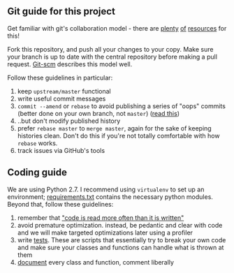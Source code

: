 ## Git guide for this project

Get familiar with git's collaboration model - there are 
[plenty](http://rogerdudler.github.io/git-guide/) 
[of](https://guides.github.com/introduction/flow/) 
[resources](https://www.atlassian.com/git/tutorials/syncing) 
for this!

Fork this repository, and push all your changes to your copy. Make sure your branch is up to date with the central repository before making a pull request. [Git-scm](https://git-scm.com/book/en/v2/Distributed-Git-Distributed-Workflows#Integration-Manager-Workflow) describes this model well.

Follow these guidelines in particular:

1. keep `upstream/master` functional
1. write useful commit messages
1. `commit --amend` or `rebase` to avoid publishing a series of "oops" commits (better done on your own branch, not `master`) ([read this](https://git-scm.com/book/en/v2/Git-Tools-Rewriting-History))
1. ..but don't modify published history
1. prefer `rebase master` to `merge master`, again for the sake of keeping histories clean. Don't do this if you're not totally comfortable with how `rebase` works.
1. track issues via GitHub's tools

## Coding guide

We are using Python 2.7. I recommend using `virtualenv` to set up an environment; [requirements.txt](requirements.txt) contains the necessary python modules. Beyond that, follow these guidelines:

1. remember that ["code is read more often than it is written"](https://www.python.org/dev/peps/pep-0008)
1. avoid premature optimization. instead, be pedantic and clear with code and we will make targeted optimizations later using a profiler
1. write [tests](https://docs.python.org/2/library/unittest.html). These are scripts that essentially try to break your own code and make sure your classes and functions can handle what is thrown at them
1. [document](http://epydoc.sourceforge.net/docstrings.html) every class and function, comment liberally
